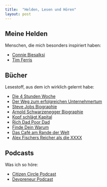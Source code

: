 ```yaml
---
title:  "Helden, Lesen und Hören"
layout: post
---
```


## Meine Helden

Menschen, die mich besonders inspiriert haben:

  * [Connie Biesalksi](https://conni.me/)
  * [Tim Ferris](https://tim.blog/)


## Bücher

Lesestoff, aus dem ich wirklich gelernt habe:

  * [Die 4 Stunden Woche](https://www.amazon.de/Die-4-Stunden-Woche-Mehr-Zeit-Leben/dp/3430200512)
  * [Der Weg zum erfolgreichen Unternehmertum](https://www.amazon.de/Weg-zum-erfolgreichen-Unternehmer-Unternehmen/dp/389749793X)
  * [Steve Jobs Biographie](https://www.amazon.de/Steve-Jobs-autorisierte-Biografie-Apple-Gr%C3%BCnders/dp/357010124X)
  * [Arnold Schwarzenegger Biographie](https://www.amazon.de/Total-Recall-Geschichte-meines-Lebens/dp/3455502784)
  * [Kopf schlägt Kapital](https://www.amazon.de/schl%C3%A4gt-Kapital-Unternehmen-gr%C3%BCnden-Entrepreneur/dp/3446415645)
  * [Rich Dad Poor Dad](https://www.amazon.de/Rich-Dad-Poor-Reichen-beibringen/dp/3898798828)
  * [Finde Dein Warum](https://www.amazon.de/Finde-dein-Warum-praktische-Bestimmung/dp/3868816747) 
  * [Das Café am Rande der Welt](https://www.amazon.de/Das-Caf%C3%A9-Rande-Welt-Erz%C3%A4hlung/dp/3423209690) 
  * [Alex Fischers Reicher als die XXXX](https://alex-fischer-duesseldorf.de/)

## Podcasts

Was ich so höre:

  * [Citizen Circle Podcast](https://www.citizencircle.de/podcasts/)  
  * [Devpreneur Podcast](https://charliereese.ca/devpreneur-podcast)